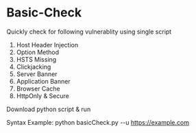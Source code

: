# Basic-Check

Quickly check for following vulnerablity using single script

1. Host Header Injection
2. Option Method
3. HSTS Missing
4. Clickjacking
5. Server Banner
6. Application Banner
7. Browser Cache
8. HttpOnly & Secure


Download python script & run

Syntax Example: python basicCheck.py --u https://example.com
